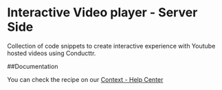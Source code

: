 Interactive Video player - Server Side 
========

Collection of code snippets to create interactive experience with Youtube hosted videos using Conducttr.

##Documentation

You can check the recipe on our [Context - Help Center](https://conducttr.zendesk.com/hc/en-us/articles/201169905-Create-Personalized-Interactive-Video-Server-Side)
